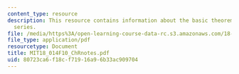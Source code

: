 ```yaml
---
content_type: resource
description: This resource contains information about the basic theorems on power
  series.
file: /media/https%3A/open-learning-course-data-rc.s3.amazonaws.com/18-014-calculus-with-theory-fall-2010/80723ca6f18cf71916a96b33ac909704_MIT18_014F10_ChRnotes.pdf
file_type: application/pdf
resourcetype: Document
title: MIT18_014F10_ChRnotes.pdf
uid: 80723ca6-f18c-f719-16a9-6b33ac909704
---
```

